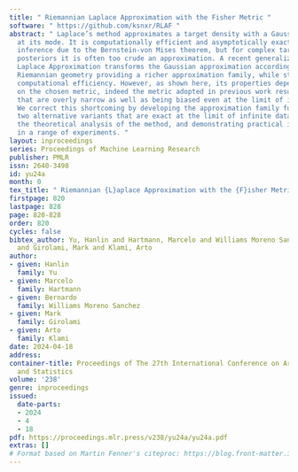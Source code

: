 ```yaml
---
title: " Riemannian Laplace Approximation with the Fisher Metric "
software: " https://github.com/ksnxr/RLAF "
abstract: " Laplace’s method approximates a target density with a Gaussian distribution
  at its mode. It is computationally efficient and asymptotically exact for Bayesian
  inference due to the Bernstein-von Mises theorem, but for complex targets and finite-data
  posteriors it is often too crude an approximation. A recent generalization of the
  Laplace Approximation transforms the Gaussian approximation according to a chosen
  Riemannian geometry providing a richer approximation family, while still retaining
  computational efficiency. However, as shown here, its properties depend heavily
  on the chosen metric, indeed the metric adopted in previous work results in approximations
  that are overly narrow as well as being biased even at the limit of infinite data.
  We correct this shortcoming by developing the approximation family further, deriving
  two alternative variants that are exact at the limit of infinite data, extending
  the theoretical analysis of the method, and demonstrating practical improvements
  in a range of experiments. "
layout: inproceedings
series: Proceedings of Machine Learning Research
publisher: PMLR
issn: 2640-3498
id: yu24a
month: 0
tex_title: " Riemannian {L}aplace Approximation with the {F}isher Metric "
firstpage: 820
lastpage: 828
page: 820-828
order: 820
cycles: false
bibtex_author: Yu, Hanlin and Hartmann, Marcelo and Williams Moreno Sanchez, Bernardo
  and Girolami, Mark and Klami, Arto
author:
- given: Hanlin
  family: Yu
- given: Marcelo
  family: Hartmann
- given: Bernardo
  family: Williams Moreno Sanchez
- given: Mark
  family: Girolami
- given: Arto
  family: Klami
date: 2024-04-18
address:
container-title: Proceedings of The 27th International Conference on Artificial Intelligence
  and Statistics
volume: '238'
genre: inproceedings
issued:
  date-parts:
  - 2024
  - 4
  - 18
pdf: https://proceedings.mlr.press/v238/yu24a/yu24a.pdf
extras: []
# Format based on Martin Fenner's citeproc: https://blog.front-matter.io/posts/citeproc-yaml-for-bibliographies/
---
```

